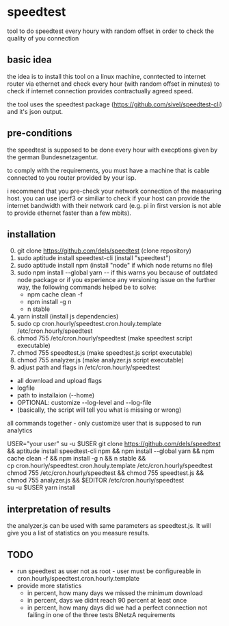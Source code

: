 # speedtest

tool to do speedtest every houry with random offset in order to check the quality of you connection

## basic idea
the idea is to install this tool on a linux machine, conntected to internet router via ethernet and check every hour (with random offset in minutes) to check if internet connection provides contractually agreed speed.

the tool uses the speedtest package (https://github.com/sivel/speedtest-cli) and it's json output. 

## pre-conditions

the speedtest is supposed to be done every hour with execptions given by the german Bundesnetzagentur.

to comply with the requirements, you must have a machine that is cable connected to you router provided by your isp. 

i recommend that you pre-check your network connection of the measuring host. you can use iperf3 or similiar to check if your host can provide the internet bandwidth with their network card (e.g. pi in first version is not able to provide ethernet faster than a few mbits).

## installation

0. git clone https://github.com/dels/speedtest (clone repository)
1. sudo aptitude install speedtest-cli (install "speedtest")
2. sudo aptitude install npm (install "node" if which node returns no file)
3. sudo npm install --global yarn
   -- if this warns you because of outdated node package or if you experience any versioning issue on the further way, the following commands helped be to solve:
   - npm cache clean -f
   - npm install -g n
   - n stable
4. yarn install (install js dependencies)
5. sudo cp cron.hourly/speedtest.cron.houly.template  /etc/cron.hourly/speedtest
7. chmod 755 /etc/cron.hourly/speedtest (make speedtest script executable)
8. chmod 755 speedtest.js (make speedtest.js script executable)
9. chmod 755 analyzer.js (make analyzer.js script executable) 
10. adjust path and flags in /etc/cron.hourly/speedtest
   - all download and upload flags
   - logfile
   - path to installaion (--home)
   - OPTIONAL: customize --log-level and --log-file
   - (basically, the script will tell you what is missing or wrong)

all commands together - only customize user that is supposed to run analytics

USER="your user" su -u $USER git clone https://github.com/dels/speedtest && aptitude install speedtest-cli npm &&  npm install --global yarn &&  npm cache clean -f && npm install -g n &&  n stable && \
 cp cron.hourly/speedtest.cron.houly.template  /etc/cron.hourly/speedtest \
 chmod 755 /etc/cron.hourly/speedtest && chmod 755 speedtest.js && chmod 755 analyzer.js && $EDITOR /etc/cron.hourly/speedtest \
su -u $USER yarn install

## interpretation of results

the analyzer.js can be used with same parameters as speedtest.js. It will give you a list of statistics on you measure results.

## TODO

- run speedtest as user not as root - user must be configureable in cron.hourly/speedtest.cron.hourly.template
- provide more statistics
  - in percent, how many days we missed the minimum download
  - in percent, days we didnt reach 90 percent at least once
  - in percent, how many days did we had a perfect connection not failing in one of the three tests BNetzA requirements


